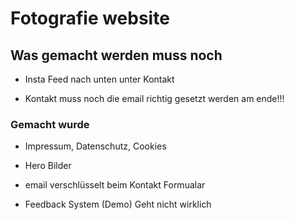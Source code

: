 # Fotografie website


## Was gemacht werden muss noch

- Insta Feed nach unten unter Kontakt  

- Kontakt muss noch die email richtig gesetzt werden am ende!!!




### Gemacht wurde

- Impressum, Datenschutz, Cookies

- Hero Bilder

- email verschlüsselt beim Kontakt Formualar

- Feedback System (Demo) Geht nicht wirklich
 
